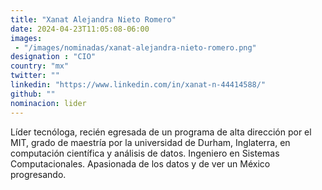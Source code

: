 ```yaml
---
title: "Xanat Alejandra Nieto Romero"
date: 2024-04-23T11:05:08-06:00
images: 
 - "/images/nominadas/xanat-alejandra-nieto-romero.png"
designation : "CIO"
country: "mx"
twitter: ""
linkedin: "https://www.linkedin.com/in/xanat-n-44414588/"
github: ""
nominacion: lider
---
```


Líder tecnóloga, recién egresada de un programa de alta dirección por el MIT, grado de maestría por la universidad de Durham, Inglaterra, en computación científica y análisis de datos. Ingeniero en Sistemas Computacionales. Apasionada de los datos y de ver un México progresando.
